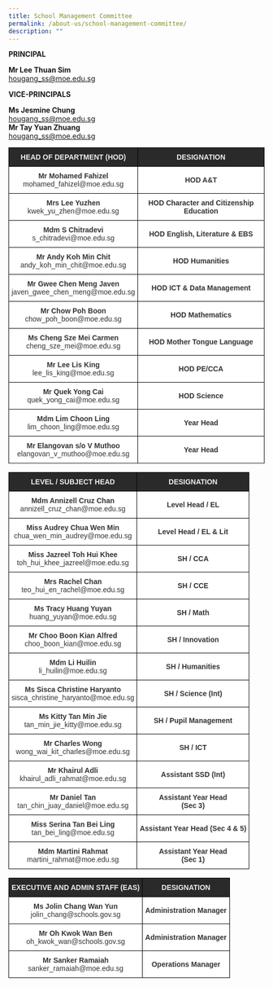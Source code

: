 ```yaml
---
title: School Management Committee
permalink: /about-us/school-management-committee/
description: ""
---
```

**PRINCIPAL**

**Mr Lee Thuan Sim**   
[hougang_ss@moe.edu.sg](mailto:hougang_ss@moe.edu.sg)

**VICE-PRINCIPALS**   

**Ms Jesmine Chung**  
[hougang_ss@moe.edu.sg](mailto:hougang_ss@moe.edu.sg)   
**Mr Tay Yuan Zhuang**      
[hougang_ss@moe.edu.sg](mailto:hougang_ss@moe.edu.sg)


<style type="text/css">
.tg  {border-collapse:collapse;border-spacing:0;margin:0px auto;}
.tg td{border-color:black;border-style:solid;border-width:1px;font-family:Arial, sans-serif;font-size:14px;
  overflow:hidden;padding:10px 5px;word-break:normal;}
.tg th{border-color:black;border-style:solid;border-width:1px;font-family:Arial, sans-serif;font-size:14px;
  font-weight:normal;overflow:hidden;padding:10px 5px;word-break:normal;}
.tg .tg-2705{background-color:#2A2A2A;color:#EEE;font-weight:bold;text-align:center;vertical-align:middle}
.tg .tg-5ws4{background-color:#FFF;color:#333;font-weight:bold;text-align:center;vertical-align:middle}
.tg .tg-2rp9{background-color:#FFF;color:#333;text-align:center;vertical-align:middle}
</style>
<table class="tg">
<tbody>
  <tr>
    <td class="tg-2705"><span style="color:#EEE;background-color:#2A2A2A">HEAD OF DEPARTMENT (HOD)</span></td>
    <td class="tg-2705"><span style="color:#EEE;background-color:#2A2A2A">DESIGNATION</span></td>
  </tr>
  <tr>
    <td class="tg-2rp9"><span style="font-weight:bold">Mr Mohamed Fahizel</span><br>mohamed_fahizel@moe.edu.sg</td>
    <td class="tg-5ws4">HOD A&amp;T</td>
  </tr>
  <tr>
    <td class="tg-2rp9"><span style="font-weight:bold"> Mrs Lee Yuzhen</span><br>kwek_yu_zhen@moe.edu.sg</td>
    <td class="tg-5ws4">HOD Character and Citizenship Education </td>
  </tr>
  <tr>
    <td class="tg-2rp9"><span style="font-weight:bold"> Mdm S Chitradevi</span><br>s_chitradevi@moe.edu.sg</td>
    <td class="tg-5ws4"> HOD English, Literature &amp; EBS</td>
  </tr>
  <tr>
    <td class="tg-2rp9"><span style="font-weight:bold"> Mr Andy Koh Min Chit</span><br>andy_koh_min_chit@moe.edu.sg</td>
    <td class="tg-5ws4"> HOD Humanities</td>
  </tr>
  <tr>
    <td class="tg-2rp9"><span style="font-weight:bold"> Mr Gwee Chen Meng Javen</span><br>javen_gwee_chen_meng@moe.edu.sg</td>
    <td class="tg-5ws4"> HOD ICT &amp; Data Management</td>
  </tr>
    <td class="tg-2rp9"><span style="font-weight:bold">Mr Chow Poh Boon</span><br>chow_poh_boon@moe.edu.sg</td>
    <td class="tg-5ws4"><span style="background-color:#FFF">HOD </span>Mathematics</td>
  </tr>
	<td class="tg-2rp9"><span style="font-weight:bold"> Ms Cheng Sze Mei Carmen</span><br>cheng_sze_mei@moe.edu.sg</td>
    <td class="tg-5ws4">HOD Mother Tongue Language</td>
  </tr>
  <tr>
    <td class="tg-2rp9"><span style="font-weight:bold"> Mr Lee Lis King  </span><br>lee_lis_king@moe.edu.sg</td>
    <td class="tg-5ws4"> HOD PE/CCA</td>
  </tr>
	<td class="tg-2rp9"><span style="font-weight:bold"> Mr Quek Yong Cai</span><br>quek_yong_cai@moe.edu.sg</td>
    <td class="tg-5ws4"> HOD Science</td>
  </tr>
  <tr>
    <td class="tg-2rp9"><span style="font-weight:bold">Mdm Lim Choon Ling</span><br>lim_choon_ling@moe.edu.sg</td>
    <td class="tg-5ws4">Year Head</td>
  </tr>
  <tr>
    <td class="tg-2rp9"><span style="font-weight:bold">Mr Elangovan s/o V Muthoo
</span><br>elangovan_v_muthoo@moe.edu.sg</td>
    <td class="tg-5ws4">Year Head</td>
  </tr>
  <tr>

</tbody>
</table>

<br>

<style type="text/css">
.tg  {border-collapse:collapse;border-spacing:0;margin:0px auto;}
.tg td{border-color:black;border-style:solid;border-width:1px;font-family:Arial, sans-serif;font-size:14px;
  overflow:hidden;padding:10px 5px;word-break:normal;}
.tg th{border-color:black;border-style:solid;border-width:1px;font-family:Arial, sans-serif;font-size:14px;
  font-weight:normal;overflow:hidden;padding:10px 5px;word-break:normal;}
.tg .tg-2705{background-color:#2A2A2A;color:#EEE;font-weight:bold;text-align:center;vertical-align:middle}
.tg .tg-5ws4{background-color:#FFF;color:#333;font-weight:bold;text-align:center;vertical-align:middle}
.tg .tg-2rp9{background-color:#FFF;color:#333;text-align:center;vertical-align:middle}
</style>
<table class="tg">
<tbody>
  <tr>
    <td class="tg-2705"><span style="color:#EEE;background-color:#2A2A2A">LEVEL / SUBJECT HEAD</span></td>
    <td class="tg-2705"><span style="color:#EEE;background-color:#2A2A2A">DESIGNATION</span></td>
  </tr>
  <tr>
    <td class="tg-2rp9"><span style="font-weight:bold">Mdm Annizell Cruz Chan</span><br>annizell_cruz_chan@moe.edu.sg</td>
    <td class="tg-5ws4">Level Head / EL<br></td>
  </tr>
  <tr>
    <td class="tg-2rp9"><span style="font-weight:bold"> Miss Audrey Chua Wen Min </span><br>chua_wen_min_audrey@moe.edu.sg</td>
    <td class="tg-5ws4">Level Head / EL &amp; Lit </td>
  </tr>
  <tr>
    <td class="tg-2rp9"><span style="font-weight:bold"> Miss Jazreel Toh Hui Khee </span><br>toh_hui_khee_jazreel@moe.edu.sg</td>
    <td class="tg-5ws4">SH / CCA </td>
  </tr>
  <tr>
    <td class="tg-2rp9"><span style="font-weight:bold"> Mrs Rachel Chan</span><br>teo_hui_en_rachel@moe.edu.sg</td>
    <td class="tg-5ws4">SH / CCE </td>
  </tr>
  <tr>
    <td class="tg-2rp9"><span style="font-weight:bold"> Ms Tracy Huang Yuyan </span><br>huang_yuyan@moe.edu.sg</td>
    <td class="tg-5ws4">SH / Math </td>
  </tr>
  <tr>
    <td class="tg-2rp9"><span style="font-weight:bold"> Mr Choo Boon Kian Alfred </span><br>choo_boon_kian@moe.edu.sg</td>
    <td class="tg-5ws4"> SH / Innovation</td>
  </tr>
  <tr>
    <td class="tg-2rp9"><span style="font-weight:bold">Mdm Li Huilin</span><br>li_huilin@moe.edu.sg</td>
    <td class="tg-5ws4">SH / Humanities      <br></td>
  </tr>
  <tr>
    <td class="tg-2rp9"><span style="font-weight:bold"> Ms Sisca Christine Haryanto </span><br>sisca_christine_haryanto@moe.edu.sg</td>
    <td class="tg-5ws4"> SH / Science (Int) </td>
  </tr>
  <tr>
    <td class="tg-2rp9"><span style="font-weight:bold"> Ms Kitty Tan Min Jie</span><br>tan_min_jie_kitty@moe.edu.sg</td>
    <td class="tg-5ws4"> SH / Pupil Management</td>
  </tr>
  <tr>
    <td class="tg-2rp9"><span style="font-weight:bold"> Mr Charles Wong </span><br>wong_wai_kit_charles@moe.edu.sg</td>
    <td class="tg-5ws4">SH / ICT </td>
  </tr>
  <tr>
    <td class="tg-2rp9"><span style="font-weight:bold"> Mr Khairul Adli </span><br>khairul_adli_rahmat@moe.edu.sg</td>
    <td class="tg-5ws4">Assistant SSD (Int)</td>
  </tr>
  <tr>
    <td class="tg-2rp9"><span style="font-weight:bold"> </span><span style="font-weight:bold;background-color:initial">Mr Daniel Tan</span><br>tan_chin_juay_daniel@moe.edu.sg</td>
    <td class="tg-5ws4">Assistant Year Head<br>(Sec 3) </td>
  </tr>
  <tr>
    <td class="tg-2rp9"><span style="font-weight:bold"> Miss Serina Tan Bei Ling </span><br>tan_bei_ling@moe.edu.sg</td>
    <td class="tg-5ws4"> Assistant Year Head (Sec 4 &amp; 5)</td>
  </tr>
  <tr>
    <td class="tg-2rp9"><span style="font-weight:bold"> Mdm Martini Rahmat </span><br>martini_rahmat@moe.edu.sg</td>
    <td class="tg-5ws4">Assistant Year Head<br> (Sec 1) </td>
  </tr>
</tbody>
</table>

<br>

<style type="text/css">
.tg  {border-collapse:collapse;border-spacing:0;margin:0px auto;}
.tg td{border-color:black;border-style:solid;border-width:1px;font-family:Arial, sans-serif;font-size:14px;
  overflow:hidden;padding:10px 5px;word-break:normal;}
.tg th{border-color:black;border-style:solid;border-width:1px;font-family:Arial, sans-serif;font-size:14px;
  font-weight:normal;overflow:hidden;padding:10px 5px;word-break:normal;}
.tg .tg-2705{background-color:#2A2A2A;color:#EEE;font-weight:bold;text-align:center;vertical-align:middle}
.tg .tg-5ws4{background-color:#FFF;color:#333;font-weight:bold;text-align:center;vertical-align:middle}
.tg .tg-2rp9{background-color:#FFF;color:#333;text-align:center;vertical-align:middle}
</style>
<table class="tg">
<tbody>
  <tr>
    <td class="tg-2705"><span style="color:#EEE;background-color:#2A2A2A">EXECUTIVE AND ADMIN STAFF (EAS)</span></td>
    <td class="tg-2705"><span style="color:#EEE;background-color:#2A2A2A">DESIGNATION</span></td>
  </tr>
  <tr>
    <td class="tg-2rp9"><span style="font-weight:bold">Ms Jolin Chang Wan Yun </span><br>jolin_chang@schools.gov.sg</td>
    <td class="tg-5ws4">Administration Manager</td>
  </tr>
  <tr>
    <td class="tg-2rp9"><span style="font-weight:bold">Mr Oh Kwok Wan Ben  </span><br>oh_kwok_wan@schools.gov.sg</td>
    <td class="tg-5ws4">Administration Manager </td>
  </tr>
  <tr>
    <td class="tg-2rp9"><span style="font-weight:bold">Mr Sanker Ramaiah</span><br>sanker_ramaiah@moe.edu.sg</td>
    <td class="tg-5ws4">Operations Manager</td>
  </tr>
</tbody>
</table>